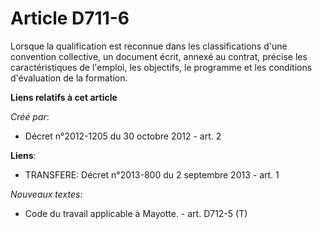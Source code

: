 # Article D711-6

Lorsque la qualification est reconnue dans les classifications d'une convention collective, un document écrit, annexé au
contrat, précise les caractéristiques de l'emploi, les objectifs, le programme et les conditions d'évaluation de la
formation.

**Liens relatifs à cet article**

_Créé par_:

  - Décret n°2012-1205 du 30 octobre 2012 - art. 2

**Liens**:

  - TRANSFERE: Décret n°2013-800 du 2 septembre 2013 - art. 1

_Nouveaux textes_:

  - Code du travail applicable à Mayotte. - art. D712-5 (T)
